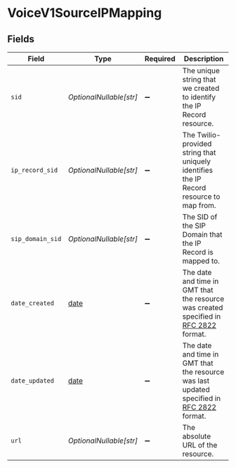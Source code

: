 # VoiceV1SourceIPMapping


## Fields

| Field                                                                                                                             | Type                                                                                                                              | Required                                                                                                                          | Description                                                                                                                       |
| --------------------------------------------------------------------------------------------------------------------------------- | --------------------------------------------------------------------------------------------------------------------------------- | --------------------------------------------------------------------------------------------------------------------------------- | --------------------------------------------------------------------------------------------------------------------------------- |
| `sid`                                                                                                                             | *OptionalNullable[str]*                                                                                                           | :heavy_minus_sign:                                                                                                                | The unique string that we created to identify the IP Record resource.                                                             |
| `ip_record_sid`                                                                                                                   | *OptionalNullable[str]*                                                                                                           | :heavy_minus_sign:                                                                                                                | The Twilio-provided string that uniquely identifies the IP Record resource to map from.                                           |
| `sip_domain_sid`                                                                                                                  | *OptionalNullable[str]*                                                                                                           | :heavy_minus_sign:                                                                                                                | The SID of the SIP Domain that the IP Record is mapped to.                                                                        |
| `date_created`                                                                                                                    | [date](https://docs.python.org/3/library/datetime.html#date-objects)                                                              | :heavy_minus_sign:                                                                                                                | The date and time in GMT that the resource was created specified in [RFC 2822](https://www.ietf.org/rfc/rfc2822.txt) format.      |
| `date_updated`                                                                                                                    | [date](https://docs.python.org/3/library/datetime.html#date-objects)                                                              | :heavy_minus_sign:                                                                                                                | The date and time in GMT that the resource was last updated specified in [RFC 2822](https://www.ietf.org/rfc/rfc2822.txt) format. |
| `url`                                                                                                                             | *OptionalNullable[str]*                                                                                                           | :heavy_minus_sign:                                                                                                                | The absolute URL of the resource.                                                                                                 |